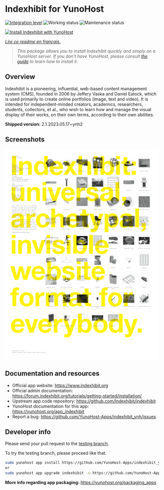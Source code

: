 <!--
N.B.: This README was automatically generated by https://github.com/YunoHost/apps/tree/master/tools/README-generator
It shall NOT be edited by hand.
-->

# Indexhibit for YunoHost

[![Integration level](https://dash.yunohost.org/integration/indexhibit.svg)](https://dash.yunohost.org/appci/app/indexhibit) ![Working status](https://ci-apps.yunohost.org/ci/badges/indexhibit.status.svg) ![Maintenance status](https://ci-apps.yunohost.org/ci/badges/indexhibit.maintain.svg)

[![Install Indexhibit with YunoHost](https://install-app.yunohost.org/install-with-yunohost.svg)](https://install-app.yunohost.org/?app=indexhibit)

*[Lire ce readme en français.](./README_fr.md)*

> *This package allows you to install Indexhibit quickly and simply on a YunoHost server.
If you don't have YunoHost, please consult [the guide](https://yunohost.org/#/install) to learn how to install it.*

## Overview

Indexhibit is a pioneering, influential, web-based content management system (CMS), founded in 2006 by Jeffery Vaska and Daniel Eatock, which is used primarily to create online portfolios (image, text and video).
It is intended for independent-minded creators, academics, researchers, students, collectors, et al., who wish to learn how and manage the visual display of their works, on their own terms, according to their own abilities.


**Shipped version:** 2.1.2023.05.17~ynh2

## Screenshots

![Screenshot of Indexhibit](./doc/screenshots/146_indexhibit.png)

## Documentation and resources

* Official app website: <https://www.indexhibit.org>
* Official admin documentation: <https://forum.indexhibit.org/tutorials/getting-started/installation/>
* Upstream app code repository: <https://github.com/Indexhibit/indexhibit>
* YunoHost documentation for this app: <https://yunohost.org/app_indexhibit>
* Report a bug: <https://github.com/YunoHost-Apps/indexhibit_ynh/issues>

## Developer info

Please send your pull request to the [testing branch](https://github.com/YunoHost-Apps/indexhibit_ynh/tree/testing).

To try the testing branch, please proceed like that.

``` bash
sudo yunohost app install https://github.com/YunoHost-Apps/indexhibit_ynh/tree/testing --debug
or
sudo yunohost app upgrade indexhibit -u https://github.com/YunoHost-Apps/indexhibit_ynh/tree/testing --debug
```

**More info regarding app packaging:** <https://yunohost.org/packaging_apps>
